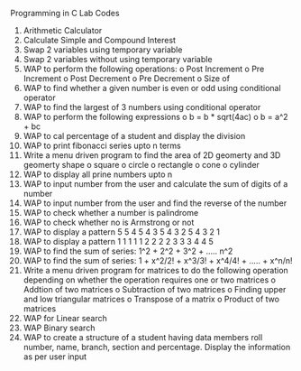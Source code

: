 Programming in C Lab Codes

1.	Arithmetic Calculator
2.	Calculate Simple and Compound Interest
3.	Swap 2 variables using temporary variable
4.	Swap 2 variables without using temporary variable
5.	WAP to perform the following operations:
    o	Post Increment
  	o	Pre Increment
  	o	Post Decrement
  	o	Pre Decrement
  	o	Size of
6.	WAP to find whether a given number is even or odd using conditional operator
7.	WAP to find the largest of 3 numbers using conditional operator
8.	WAP to perform the following expressions
    o	b = b * sqrt(4ac)
   	o	b = a^2 + bc
9. WAP to cal percentage of a student and display the division
10.	WAP to print fibonacci series upto n terms
11.	Write a menu driven program to find the area of 2D geomerty and 3D geomerty shape
    o	square
   	o	circle
   	o	rectangle
   	o	cone
   	o	cylinder
12. WAP to display all prine numbers upto n
13.	WAP to input number from the user and calculate the sum of digits of a number
14.	WAP to input number from the user and find the reverse of the number
15.	WAP to check whether a number is palindrome
16.	WAP to check whether no is Armstrong or not
17.	WAP to display a pattern
    5
   	5 4
   	5 4 3
   	5 4 3 2
   	5 4 3 2 1
18.	WAP to display a pattern
    1 1 1 1 1
   	2 2 2 2
   	3 3 3
   	4 4
   	5
19.	WAP to find the sum of series: 1^2 + 2^2 + 3^2 + ..... n^2
20.	WAP to find the sum of series: 1 + x^2/2! + x^3/3! + x^4/4! + ..... + x^n/n!
21.	Write a menu driven program for matrices to do the following operation depending on whether the operation requires one or two matrices
    o Addtion of two matrices
   	o Subtraction of two matrices
   	o Finding upper and low triangular matrices
   	o Transpose of a matrix
   	o Product of two matrices
23.	WAP for Linear search
24.	WAP Binary search
25.	WAP to create a structure of a student having data members roll number, name, branch, section and percentage. Display the information as per user input
